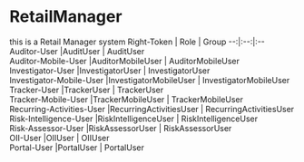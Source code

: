 # RetailManager
this is a  Retail Manager system
Right-Token						| Role							| Group
--:|:--:|:--
Auditor-User					|AuditUser						| AuditUser				
Auditor-Mobile-User				|AuditorMobileUser				| AuditorMobileUser		
Investigator-User				|InvestigatorUser				| InvestigatorUser		
Investigator-Mobile-User		|InvestigatorMobileUser			| InvestigatorMobileUser	
Tracker-User					|TrackerUser					| TrackerUser			
Tracker-Mobile-User				|TrackerMobileUser				| TrackerMobileUser		
Recurring-Activities-User		|RecurringActivitiesUser		| RecurringActivitiesUser
Risk-Intelligence-User			|RiskIntelligenceUser			| RiskIntelligenceUser		
Risk-Assessor-User				|RiskAssessorUser			    | RiskAssessorUser	
OII-User						|OIIUser						| OIIUser				
Portal-User						|PortalUser						| PortalUser
